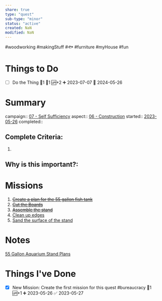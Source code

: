 ```yaml
---
share: true
type: "quest"
sub-type: "minor"
status: "active"
created: NaN 
modified: NaN
---
```

 #woodworking #makingStuff #🐟 #furniture #myHouse #fun
 
# Things to Do
- [ ] Do the Thing 🍅1 🥄1 🆙+2 ➕ 2023-07-07 🛫 2024-05-26
# Summary
campaign:: [07 - Self Sufficiency](07%20-%20Self%20Sufficiency.md)
aspect:: [06 - Construction](06%20-%20Construction.md)
started:: [2023-05-26](../../00%20-%20Life%20Management%20System/09%20-%20Daily%20Notes/2023-05-26.md)
completed::
## Complete Criteria:
1. 

## Why is this important?:

# Missions
1. ~~[Create a plan for the 55 gallon fish tank](./Create%20a%20plan%20for%20the%2055%20gallon%20fish%20tank.md)~~
2. ~~[Cut the Boards](./Cut%20the%20Boards.md)~~
3. ~~[Assemble the stand](./Assemble%20the%20stand.md)~~
4. [Clean up edges](./Clean%20up%20edges.md)
5. [Sand the surface of the stand](./Sand%20the%20surface%20of%20the%20stand.md)

# Notes
[55 Gallon Aquarium Stand Plans](./55%20Gallon%20Aquarium%20Stand%20Plans.md)
# Things I've Done
- [x] New Mission: Create the first mission for this quest #bureaucracy 🥄1 🆙+1 ➕ 2023-05-26 ✅ 2023-05-27
